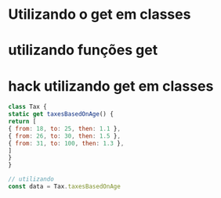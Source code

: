 # Utilizando o get em classes
# utilizando funções get
# hack utilizando get em classes

```javascript
class Tax {
static get taxesBasedOnAge() {
return [
{ from: 18, to: 25, then: 1.1 },
{ from: 26, to: 30, then: 1.5 },
{ from: 31, to: 100, then: 1.3 },
]
}
}

// utilizando
const data = Tax.taxesBasedOnAge
```